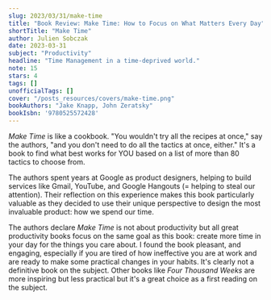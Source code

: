 ```yaml
---
slug: 2023/03/31/make-time
title: "Book Review: Make Time: How to Focus on What Matters Every Day"
shortTitle: "Make Time"
author: Julien Sobczak
date: 2023-03-31
subject: "Productivity"
headline: "Time Management in a time-deprived world."
note: 15
stars: 4
tags: []
unofficialTags: []
cover: "/posts_resources/covers/make-time.png"
bookAuthors: "Jake Knapp, John Zeratsky"
bookIsbn: '9780525572428'
---
```



_Make Time_ is like a cookbook. "You wouldn't try all the recipes at once," say the authors, "and you don't need to do all the tactics at once, either." It's a book to find what best works for YOU based on a list of more than 80 tactics to choose from.

The authors spent years at Google as product designers, helping to build services like Gmail, YouTube, and Google Hangouts (= helping to steal our attention). Their reflection on this experience makes this book particularly valuable as they decided to use their unique perspective to design the most invaluable product: how we spend our time.

The authors declare _Make Time_ is not about productivity but all great productivity books focus on the same goal as this book: create more time in your day for the things you care about. I found the book pleasant, and engaging, especially if you are tired of how ineffective you are at work and are ready to make some practical changes in your habits. It's clearly not a definitive book on the subject. Other books like _Four Thousand Weeks_ are more inspiring but less practical but it's a great choice as a first reading on the subject.


